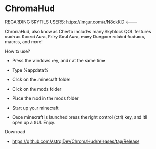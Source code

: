 # ChromaHud

REGARDING SKYTILS USERS: https://imgur.com/a/N8ckKlD <---

ChromaHud, also know as Cheeto includes many Skyblock QOL features such as Secret Aura, Fairy Soul Aura, many Dungeon related features, macros, and more!

How to use?
- Press the windows key, and r at the same time
- Type %appdata%
- Click on the .minecraft folder
- Click on the mods folder
- Place the mod in the mods folder
- Start up your minecraft

- Once minecraft is launched press the right control (ctrl) key, and itll open up a GUI. Enjoy. 

Download
- https://github.com/AstrqlDev/ChromaHud/releases/tag/Release
